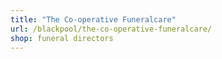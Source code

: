 ```yaml
---
title: "The Co-operative Funeralcare"
url: /blackpool/the-co-operative-funeralcare/
shop: funeral directors
---
```

